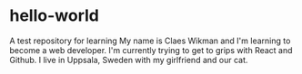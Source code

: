 # hello-world
A test repository for learning
My name is Claes Wikman and I'm learning to become a web developer. I'm currently trying to get to grips with React and Github. I live in Uppsala, Sweden with my girlfriend and our cat.
